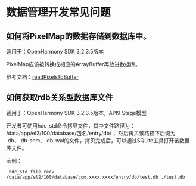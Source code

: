 # 数据管理开发常见问题

## 如何将PixelMap的数据存储到数据库中。 

适用于：OpenHarmony SDK 3.2.3.5版本

PixelMap应该被转换成相应的ArrayBuffer再放进数据库。

参考文档：[readPixelsToBuffer](../reference/apis/js-apis-image.md#readpixelstobuffer7-1)

## 如何获取rdb关系型数据库文件

适用于：OpenHarmony SDK 3.2.3.5版本，API9 Stage模型

开发者可使用hdc_std命令拷贝文件，其中文件路径为： /data/app/el2/100/database/包名/entry/db/ ，然后拷贝该路径下后缀为 .db、.db-shm、.db-wal的文件，拷贝完成后，可以通过SQLite工具打开该数据库文件。

示例：

```shell
 hdc_std file recv /data/app/el2/100/database/com.xxxx.xxxx/entry/db/test.db ./test.db
```

